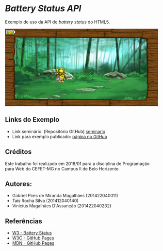 # _Battery Status API_

Exemplo de uso da API de _battery status_ do HTML5.

![](images/example.png)


## Links do Exemplo

* Link seminário: [Repositório GitHub] [seminario]
* Link para exemplo publicado: [página no GitHub][vivo]

## Créditos

Este trabalho foi realizado em 2018/01 para a disciplina de Programação para Web do CEFET-MG no Campus II de Belo Horizonte.

## Autores:

* Gabriel Pires de Miranda Magalhães (201422040011)
* Taís Rocha Silva (201412040140)
* Vinícius Magalhães D'Assunção (201422040232)

## Referências

* [W3 - Battery Status][battery-status]
* [W3C - GitHub Pages][battery-gpages]
* [MDN - GitHub Pages][battery-mdn]

[seminario]: https://github.com/viniciusvmda/cefet-web-weblot
[vivo]: https://viniciusvmda.github.io/cefet-web-weblot/apis/battery-status/
[battery-status]: https://www.w3.org/TR/battery-status/
[battery-gpages]: https://w3c.github.io/battery/
[battery-mdn]: https://developer.mozilla.org/pt-BR/docs/Web/API/Battery-Status